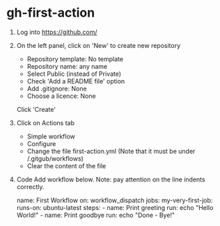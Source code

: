 # gh-first-action



1. Log into https://github.com/

2. On the left panel, click on 'New' to create new repository
   - Repository template: No template
   - Repository name: any name
   - Select Public (instead of Private)
   - Check 'Add a README file' option
   - Add .gitignore: None
   - Choose a licence: None 

   Click 'Create' 
	
3. Click on Actions tab
   - Simple workflow
   - Configure
   - Change the file first-action.yml (Note that it must be under /.gitgub/workflows)
   - Clear the content of the file
   
4. Code Add workflow below.  Note: pay attention on the line indents correctly.
   
   name: First Workflow
   on: workflow_dispatch
   jobs:
     my-very-first-job: 
       runs-on: ubuntu-latest
       steps:
         - name: Print greeting
           run: echo "Hello World!"
         - name: Print goodbye
           run: echo "Done - Bye!"
